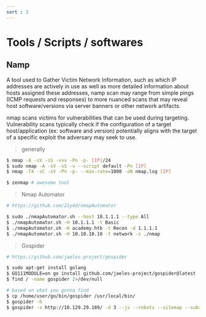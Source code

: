 ```yaml
---
sort : 3
---
```


# Tools / Scripts / softwares

## Namp 

A tool used to Gather Victim Network Information, such as which IP addresses are actively in use as well as more detailed information about hosts assigned these addresses, namp scan may range from simple pings (ICMP requests and responses) to more nuanced scans that may reveal host software/versions via server banners or other network artifacts. 

nmap scans victims for vulnerabilities that can be used during targeting. Vulnerability scans typically check if the configuration of a target host/application (ex: software and version) potentially aligns with the target of a specific exploit the adversary may seek to use.

> generally 

```bash
$ nmap -A -sV -sS -vvv -Pn -p- [IP]/24 
$ sudo nmap -A -sV -sS -v --script default -Pn [IP]
$ nmap -T4 -sC -sV -Pn -p- --min-rate=1000 -oN nmap.log [IP]
```

```bash
$ zenmap # awesome tool 
```

> Nmap Automator 

```bash
# https://github.com/21y4d/nmapAutomator

$ sudo ./nmapAutomator.sh --host 10.1.1.1 --type All
$ ./nmapAutomator.sh -H 10.1.1.1 -t Basic
$ ./nmapAutomator.sh -H academy.htb -t Recon -d 1.1.1.1
$ ./nmapAutomator.sh -H 10.10.10.10 -t network -s ./nmap
```

> Gospider

```bash
# https://github.com/jaeles-project/gospider

$ sudo apt-get install golang
$ GO111MODULE=on go install github.com/jaeles-project/gospider@latest
$ find / -name gospider 2>/dev/null

# based on what you gonna find
$ cp /home/user/go/bin/gospider /usr/local/bin/
$ gospider -h
$ gospider -s http://10.129.29.189/ -d 3 --js --robots --sitemap --subs | sort
```




